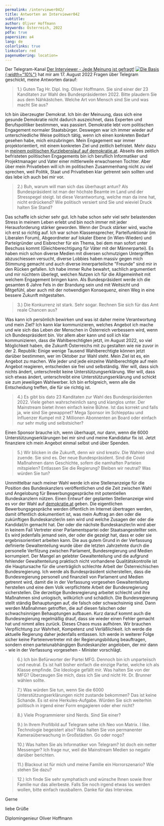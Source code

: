 ```yaml
---
permalink: /interviewer042/
title: Antworten an Interviewer042
subtitle: 
author: Oliver Hoffmann
keywords: Österreich, 2022
pdfa: true
papersize: a4
lang: de
colorlinks: true
linkcolor: red
pagenumbering: location=
---
```


Der Telegram-Kanal [Der Interviewer - Jede Meinung ist gefragt!](https://t.me/interviewer042)
[![Die Basis](https://res.cloudinary.com/ontore/image/upload/v1660924212/2022-08-19-Der-Interviewer_aukehf.jpg){:width="10%"}](https://t.me/interviewer042) 
hat mir am 17. August 2022 Fragen über Telegram geschickt, meine Antworten darauf:

>1.) Guten Tag Hr. Dipl. Ing. Oliver Hoffmann. Sie sind einer der 23 Kanditaten zur Wahl des Bundespräsidenten 2022. Bitte plaudern Sie aus dem Nähkästchen. Welche Art von Mensch sind Sie und was macht Sie aus?

Ich bin überzeugter Demokrat.
Ich bin der Meinuung, dass sich eine gesunde Demokratie nicht dadurch auszeichnet,
dass Experten und Berufspolitiker bestimmen, was passiert.
Demokratie lebt vom politischen Engagement normaler Staatsbürger.
Deswegen war ich immer wieder auf unterschiedliche Weise politisch tätig, wenn ich einen konkreten Bedarf gesehen habe, mich einzubringen.
Mein Engagement war immer projektorientiert, mit einem konkreten Ziel und zeitlich befristet.
Mehr dazu in [meinem politischen Kurzlebenslauf auf demokratie.at](https://www.demokratie.at/ueber).
Abseits des zeitlich befristeten politischen Engagements bin ich beruflich Informatiker und Projektmanager und Vater einer mittlerweile erwachsenen Tochter.
Aber über mein Privatleben will ich im politischen Zusammenhang nicht zu viel sprechen,
weil Politik, Staat und Privatleben klar getrennt sein sollten und das lebe ich auch bei mir vor.

>2.) Buh, warum will man sich das überhaupt antun? Als Bundespräsident ist man der höchste Beamte im Land und der Stresspegel steigt. Ist diese Verantwortung, welche man da inne hat, nicht erdrückend?
>Wie politisch versiert sind Sie und wieviel Druck halten Sie Stand?

Das schaffe ich sicher sehr gut.
Ich habe schon sehr viel sehr belastenden Stress in meinem Leben erlebt und bin noch immer mit jeder Herausforderung stärker geworden.
Wenn der Druck stärker wird, wache ich erst so richtig auf.
Ich war schon Klassensprecher, Parteifunktionär (im Liberalen Forum), Abgeordneter auf lokaler Ebene (in Wien-Wieden)
und Parteigründer und Eisbrecher für ein Thema, bei dem man sofort unter Beschuss kommt (Gleichberechtigung für Väter mit der Männerpartei).
Es haben mich schon diverse Medien mit diversen schmutzigen Untergriffen abzuschiessen versucht,
diverse Lobbies haben massiv gegen mich Stimmung gemacht und auch diverse innerparteiliche "Freunde" sind mir in den Rücken gefallen.
Ich habe immer Ruhe bewahrt, sachlich argumentiert und mir nüchtern überlegt, welchen Nutzen ich für die Allgemeinheit mit welchem Engagement bringen kann.
Als Bundespräsident werde ich die gesamten 6 Jahre Fels in der Brandung sein und mit Weitsicht und Mitgefühl,
aber auch mit der notwendigen Konsequenz,
einen Weg in eine bessere Zukunft mitgestalten.

>3.) Die Konkurrenz ist stark. Sehr sogar. Rechnen Sie sich für das Amt reale Chancen aus?

Was kann ich persönlich bewirken und was ist daher meine Verantwortung und mein Ziel?
Ich kann klar kommunizieren,
welches Angebot ich mache und wie sich das Leben der Menschen in Österreich verbessern wird,
wenn ich Bundespräsident bin.
Vor allem aber kann und soll ich klar kommunizieren,
dass die Wahlberechtigten jetzt,
im August 2022,
so viel Möglichkeit haben,
die Zukunft Österreichs mit zu gestalten wie nie zuvor in der 2. Republik:
Einige wenige Tausend Wahlberechtigte können jetzt darüber bestimmen, wer im Oktober zur Wahl steht.
Mein Ziel ist es, ein Angebot zu machen.
Wie jeder und jede einzelne Wahlberechtigte auf mein Angebot reagieren,
entscheiden sie frei und selbständig.
Wer will, dass sich nichts ändert, unterschreibt keine Unterstützungserklärung.
Wer will, dass sich etwas ändert, unterschreibt eine Unterstützungserklärung und schickt sie zum jeweiligen Wahlwerber.
Ich bin erfolgreich, wenn alle die Entscheidung treffen, die für sie richtig ist.

>4.) Es gibt bis dato 23 Kanditaten zur Wahl des Bundespräsidenten 2022. Viele gehen wahrscheinlich sang und klanglos unter. Der Mainstream bietet ihnen einfach keine Bühne. Ist das korrekt und falls ja, wie sind Sie gewappnet? Mega Sponsor im Schlepptau und Influenzer Kumpel mit 2 Millionen Abonnenten an Board oder einfach nur sehr mutig und selbstsicher?

Einen Sponsor brauche ich, wenn überhaupt, nur dann, wenn die 6000 Unterstützungserklärungen bei mir sind und meine Kandidatur fix ist.
Jetzt finanziere ich mein Angebot einmal selbst und über Spenden.

>5.) Wir blicken in die Zukunft, denn wir sind kreativ. Die Wahlen sind zuende. Sie sind es. Der neue Bundespräsident. 
>Sind die Covid Maßnahmen dann Geschichte, sofern die namhaften Parteien mitspielen?
>Entlassen Sie die Regierung?
>Bleiben wir neutral?
>Was würden Sie tun?

Unnmittelbar nach meiner Wahl werde ich eine Stellenanzeige für die Position des Bundeskanzlers veröffentlichen und die Zeit zwischen Wahl und Angelobung für Bewerbungsgespräche mit potentiellen Bundeskanzlern nützen. Einen Entwurf der geplanten Stellenanzeige wird es vor der Wahl auf [demokratie.at](https://www.demokratie.at) geben. Die eigentlichen Bewerbungsgespräche werden öffentlich im Internet übertragen werden, damit öffentlich dokumentiert ist, was mein Auftrag an den oder die zukünftigen Bundeskanzler/in sein wird und welche Zusagen der oder die Kandidat/in gemacht hat. Der oder die nächste Bundeskanzler/in wird aber in keinem Fall Vertreter einer Parlamentspartei oder Staatsangestellter sein. Es wird jedenfalls jemand sein, der oder die gezeigt hat, dass er oder sie ergebnisorientiert arbeiten kann. Die aus gutem Grund in der Verfassung definierte Gewaltenteilung wurde über die letzten Jahrzehnte durch die personelle Verfilzung zwischen Parlament, Bundesregierung und Medien korrumpiert. Der Mangel an gelebter Gewaltenteilung und die aufgrund fehlender Gewaltenteilung praktisch nicht vorhandene Qualitätskontrolle ist die Hauptursache für die unerträglich schlechte Arbeit der Österreichischen Bundesregierung. Ich werde als Bundespräsident sicherstellen, dass die Bundesregierung personell und finanziell von Parlament und Medien getrennt wird, damit die in der Verfassung vorgesehen Gewaltenteilung herstellen und eine dem Volk verpflichtete Arbeit der Bundesregierung sicherstellen. Die derzeitige Bundesregierung arbeitet schlecht und ihre Maßnahmen sind unlogisch, willkürlich und schädlich. Die Bundesregierung stellt ständig Behauptungen auf, die falsch oder schwachsinnig sind. Dann werden Maßnahmen getroffen, die auf diesen falschen oder schwachsinnigen Behauptungen aufbauen. Kurz darauf kommt auch die Bundesregierung regelmäßig drauf, dass sie wieder einen Fehler gemacht hat und nimmt alles zurück. Dieses Chaos muss aufhören. Wir brauchen Verpflichtung zur Wahrheit, Kompetenz und Verläßlichkeit. Ich werde die aktuelle Regierung daher jedenfalls entlassen. Ich werde in weiterer Folge sicher keine Parteienvertreter mit der Regierungsbildung beauftragen, sondern einen parteiunabhängigen Bundeskanzler angeloben, der mir dann - wie in der Verfassung vorgesehen - Minister vorschlägt.

>6.) Ich bin Befürworter der Partei MFG. Dennoch bin ich unparteiisch und neutral. Es ist halt bisher einfach die einzige Partei, welche ich als Klasse empfinde. Die Ideologie gefällt mir. Was halten Sie von der MFG? Überzeugen Sie mich, dass ich Sie und nicht Hr. Dr. Brunner wählen sollte. 

>7.) Was würden Sie tun, wenn Sie die 6000 Unterstützungserklärungen nicht zustande bekommen? Das ist keine Schande. Es ist eine Herkules-Aufgabe. Würden Sie sich weiterhin politisch in irgend einer Form engagieren oder eher nicht?

>8.) Viele Programmierer sind Nerds. Sind Sie einer?

>9.) In Ihrem Profilbild auf Telegram sehe ich Neo von Matrix. I like. Technologie begeistert also? Was halten Sie von permanenter Kameraüberwachung in Großstädten. Go oder nogo?

>10.) Was halten Sie als Informatiker von Telegram? Ist doch ein netter Messenger? Ich frage nur, weil die Mainstream Medien so negativ darüber berichten.

>11.) Blackout ist für mich und meine Familie ein Horrorszenario? Wie stehen Sie dazu?

>12.) Ich finde Sie sehr symphatisch und wünsche Ihnen sowie Ihrer Familie nur das allerbeste. Falls Sie noch irgend etwas los werden wollen, bitte einfach rausballern.
>Danke für das Interview.

Gerne

liebe Grüße

Diplomingenieur Oliver Hoffmann
